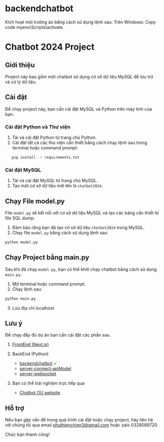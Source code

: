 # backendchatbot
Kích hoạt môi trường ảo bằng cách sử dụng lệnh sau:
Trên Windows:
Copy code
myenv\Scripts\activate




# Chatbot 2024 Project

## Giới thiệu
Project này bao gồm một chatbot sử dụng cơ sở dữ liệu MySQL để lưu trữ và xử lý dữ liệu.

## Cài đặt
Để chạy project này, bạn cần cài đặt MySQL và Python trên máy tính của bạn.

### Cài đặt Python và Thư viện
1. Tải và cài đặt Python từ trang chủ Python.
2. Cài đặt tất cả các thư viện cần thiết bằng cách chạy lệnh sau trong terminal hoặc command prompt:
```bash
   pip install -r requirements.txt
 ```

### Cài đặt MySQL
1. Tải và cài đặt MySQL từ trang chủ MySQL.
2. Tạo một cơ sở dữ liệu mới tên là `chatbot2024`.

## Chạy File model.py
File `model.py` sẽ kết nối với cơ sở dữ liệu MySQL và tạo các bảng cần thiết từ file SQL dump.

1. Đảm bảo rằng bạn đã tạo cơ sở dữ liệu `chatbot2024` trong MySQL.
2. Chạy file `model.py` bằng cách sử dụng lệnh sau:
```python   
python model.py
```

## Chạy Project bằng main.py
Sau khi đã chạy `model.py`, bạn có thể khởi chạy chatbot bằng cách sử dụng `main.py`.

1. Mở terminal hoặc command prompt.
2. Chạy lệnh sau:
```python   
python main.py
```
3. Lưu địa chỉ localhost 

## Lưu ý
Để chạy đầy đủ dự án bạn cần cài đặt các phần sau.
1. [FrontEnd (Next.js)](https://github.com/VanChien411/Academic-chatbot-of-Open-University.git)

2. BackEnd (Python)
    - [backendchatbot](https://github.com/VanChien411/backendchatbot.git)   <img src="image.png" alt="alt text" width="10" height="10">
    - [server-connect-apiModel](https://github.com/VanChien411/server-connect-apiModel.git)
    - [server-websocket](https://github.com/VanChien411/server-websocket.git)

3. Bạn có thể trải nghiệm trực tiếp qua
    - [Chatbot OU website](https://academic-chatbot-of-open-university.vercel.app/)
 
## Hỗ trợ
Nếu bạn gặp vấn đề trong quá trình cài đặt hoặc chạy project, hãy liên hệ với chúng tôi qua email phuthienchien3@gmail.com
hoặc zalo
0328089720

Chúc bạn thành công!
